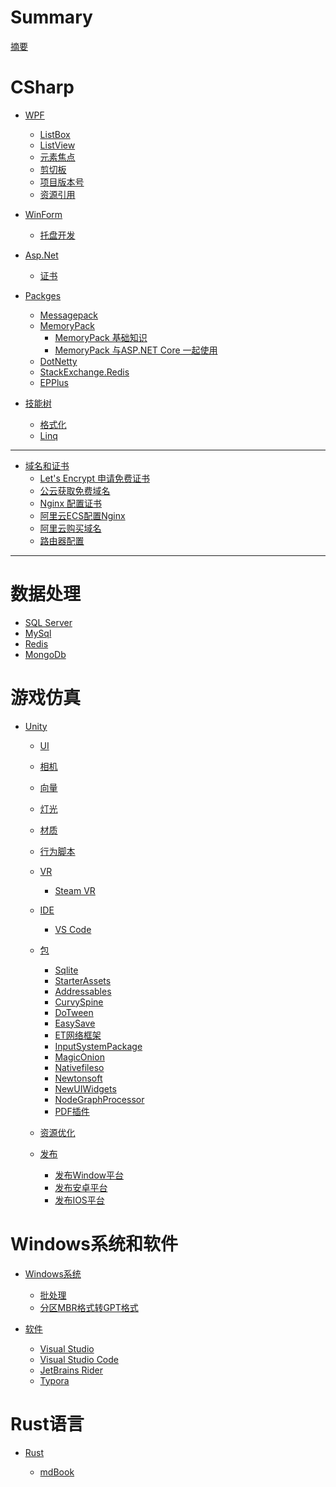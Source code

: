 # Summary 

[摘要](Introduction.md)

# CSharp

- [WPF](c-sharp/wpf/index.md)

  - [ListBox](c-sharp/wpf/listbox.md)
  - [ListView](c-sharp/wpf/listview.md)
  - [元素焦点](c-sharp/wpf/元素焦点.md)
  - [剪切板](c-sharp/wpf/剪切板.md)
  - [项目版本号](c-sharp/wpf/项目版本号.md)
  - [资源引用](c-sharp/wpf/资源引用.md)
- [WinForm]()
  - [托盘开发](c-sharp/winform/tray.md)
- [Asp.Net](c-sharp/aspnet/index.md)
  - [证书](c-sharp/aspnet/证书.md)

- [Packges](c-sharp/packges/index.md)

  - [Messagepack](c-sharp/packges/messagepack.md)
  - [MemoryPack](c-sharp/packges/memorypack.md)
    - [MemoryPack 基础知识](c-sharp/packges/memorypack-1.md)
    - [MemoryPack 与ASP.NET Core 一起使用](c-sharp/packges/memorypack-2.md)
  - [DotNetty](c-sharp/packges/dotnetty.md)
  - [StackExchange.Redis](c-sharp/packges/stackexchange-redis.md)
  - [EPPlus](c-sharp/packges/epplus.md)

- [技能树](c-sharp/技能树/index.md)

  - [格式化](c-sharp/技能树/format.md)
  - [Linq](c-sharp/技能树/linq.md)


---


- [域名和证书](domain-ssl/域名和证书.md)
  - [Let's Encrypt 申请免费证书](domain-ssl/let-s-encrypt-申请免费证书/let-s-encrypt.md)
  - [公云获取免费域名](domain-ssl/公云获取免费域名/公云获取免费域名.md)
  - [Nginx 配置证书](domain-ssl/nginx-配置证书/Nginx-配置证书.md)
  - [阿里云ECS配置Nginx](domain-ssl/阿里云ECS配置Nginx/阿里云ECS配置Nginx.md)
  - [阿里云购买域名](domain-ssl/阿里云购买域名/阿里云购买域名.md)
  - [路由器配置](domain-ssl/路由器配置/路由器配置.md)

---

# 数据处理

- [SQL Server](database/sql-server.md)
- [MySql](database/my-sql.md)
- [Redis](database/redis.md)
- [MongoDb](database/mongodb.md)

# 游戏仿真

- [Unity]()
  - [UI](unity/ui.md)
  - [相机](unity/camera.md)
  - [向量](unity/vector.md)
  - [灯光](unity/lighting.md)
  - [材质](unity/material-shader.md)
  - [行为脚本](unity/monobehavior.md)
 
  - [VR]()
    - [Steam VR](unity/vr/SteamVR.md)
  - [IDE]()
    - [VS Code](unity/ide-vscode.md)
  - [包]()
    - [Sqlite](unity/packges/sqlite.md)
    - [StarterAssets](unity/packges/StarterAssets.md)
    - [Addressables](unity/packges/Addressables.md)
    - [CurvySpine](unity/packges/CurvySpine.md)
    - [DoTween](unity/packges/DoTween.md)
    - [EasySave](unity/packges/EasySave.md)
    - [ET网络框架](unity/packges/ET网络框架.md)
    - [InputSystemPackage](unity/packges/InputSystemPackage.md)
    - [MagicOnion](unity/packges/MagicOnion.md)
    - [Nativefileso](unity/packges/Nativefileso.md)
    - [Newtonsoft](unity/packges/Newtonsoft.md)
    - [NewUIWidgets](unity/packges/NewUIWidgets.md)
    - [NodeGraphProcessor](unity/packges/NodeGraphProcessor.md)
    - [PDF插件](unity/packges/PDF插件.md)
  
  - [资源优化](unity/优化/资源优化.md)  

  - [发布]()
    - [发布Window平台](unity/build-window.md)
    - [发布安卓平台](unity/build-android.md)
    - [发布IOS平台](unity/build-ios.md)



# Windows系统和软件

- [Windows系统](windows/index.md)

  - [批处理](windows/bat-file.md)
  - [分区MBR格式转GPT格式](windows/mbr-gpt.md)

- [软件](softs/index.md)

  - [Visual Studio](softs/visual-studio.md)
  - [Visual Studio Code](softs/visual-studio-code.md)
  - [JetBrains Rider](softs/jetbrains-rider.md)
  - [Typora](softs/typora.md)

# Rust语言

- [Rust]()

  - [mdBook](rust/mdbook.md)
